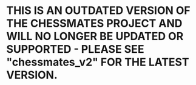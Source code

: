 # THIS IS AN OUTDATED VERSION OF THE CHESSMATES PROJECT AND WILL NO LONGER BE UPDATED OR SUPPORTED - PLEASE SEE "chessmates_v2" FOR THE LATEST VERSION.
